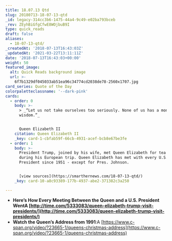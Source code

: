 ```yaml
---
title: 18.07.13 Qtd
slug: 20180713-18-07-13-qtd
_id: legacy-314cc3b6-1475-44a4-9c49-e02ba793bceb
_rev: ZEyhBiGfgCfwE8WOjbuB9I
type: quick_reads
draft: false
aliases:
  - 18-07-13-qtd/
_createdAt: '2018-07-13T16:43:03Z'
_updatedAt: '2021-03-22T13:11:11Z'
date: '2018-07-13T16:43:03+00:00'
weight: 50
featured_image:
  alt: Quick Reads background image
  url: >-
    6f7b1329df045033ab51ea96c34774cd2038de78-2560x1707.jpg
card_series: Quote of the Day
colorpaletteclassname: '--dark-pink'
cards:
  - order: 0
    body: >-
      > _“Let us not take ourselves too seriously. None of us has a monopoly of
      wisdom.”_


      Queen Elizabeth II
    citation: Queen Elizabeth II
    _key: card-1-cbfab59f-66cb-4931-acef-bcb8e67be3fe
  - order: 1
    body: >-
      President Trump, joined by his wife, met Queen Elizabeth for tea Friday
      during his European trip. Queen Elizabeth has met with every U.S.
      President since 1951 - except for Pres. Johnson.


      [view sources](https://smarthernews.com/18-07-13-qtd/)
    _key: card-10-a8c93389-177b-4937-abe2-371382c3a250

---
```

* **Here’s How Every Meeting Between the Queen and a U.S. President WentA [http://time.com/5333083/queen-elizabeth-trump-visit-presidents/](http://time.com/5333083/queen-elizabeth-trump-visit-presidents/)**
* **Watch the Queen’s Address from 1991**:A [https://www.c-span.org/video/?23665-1/queens-christmas-address](https://www.c-span.org/video/?23665-1/queens-christmas-address)